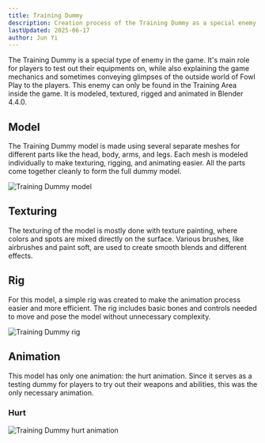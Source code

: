 ```yaml
---
title: Training Dummy
description: Creation process of the Training Dummy as a special enemy
lastUpdated: 2025-06-17
author: Jun Yi
---
```


The Training Dummy is a special type of enemy in the game. It's main role for players to test out their equipments on, while also explaining the game mechanics and sometimes conveying glimpses of the outside world of Fowl Play to the players. This enemy can only be found in the Training Area inside the game. It is modeled, textured, rigged and animated in Blender 4.4.0.

## Model

The Training Dummy model is made using several separate meshes for different parts like the head, body, arms, and legs. Each mesh is modeled individually to make texturing, rigging, and animating easier. All the parts come together cleanly to form the full dummy model.

![Training Dummy model](../../../../../../assets/fowl-play/art/3d/training-dummy/training-dummy.png)

## Texturing

The texturing of the model is mostly done with texture painting, where colors and spots are mixed directly on the surface. Various brushes, like airbrushes and paint soft, are used to create smooth blends and different effects.

## Rig

For this model, a simple rig was created to make the animation process easier and more efficient. The rig includes basic bones and controls needed to move and pose the model without unnecessary complexity.

![Training Dummy rig](../../../../../../assets/fowl-play/art/3d/training-dummy/training-dummy-rig.png)

## Animation

This model has only one animation: the hurt animation. Since it serves as a testing dummy for players to try out their weapons and abilities, this was the only necessary animation.

### Hurt

![Training Dummy hurt animation](/animations/training-dummy/hurt-animation.gif)
